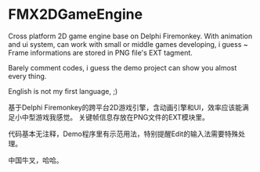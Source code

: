# FMX2DGameEngine
Cross platform 2D game engine base on Delphi Firemonkey. With animation and ui system, can work with small or middle games developing, i guess ~
Frame informations are stored in PNG file's EXT tagment. 

Barely comment codes, i guess the demo project can show you almost every thing.

English is not my first language, ;)

基于Delphi Firemonkey的跨平台2D游戏引擎，含动画引擎和UI，效率应该能满足小中型游戏我感觉。
关键帧信息存放在PNG文件的EXT模块里。

代码基本无注释，Demo程序里有示范用法，特别提醒Edit的输入法需要特殊处理。

中国牛叉，哈哈。

